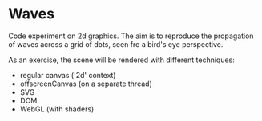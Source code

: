 # Waves
Code experiment on 2d graphics. The aim is to reproduce the propagation of
waves across a grid of dots, seen fro a bird's eye perspective.

As an exercise, the scene will be rendered with different techniques:
- regular canvas ('2d' context)
- offscreenCanvas (on a separate thread)
- SVG
- DOM
- WebGL (with shaders)
